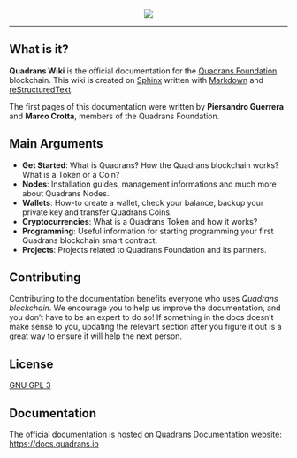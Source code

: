 <div align="center">
  <img src="https://www.quadrans.io/assets/brand/logo_quadrans_color.svg"><br>
</div>

-----------------

## What is it?

**Quadrans Wiki** is the official documentation for the [Quadrans Foundation](https://quadrans.io) blockchain. 
This wiki is created on [Sphinx](http://www.sphinx-doc.org/) written with [Markdown](https://daringfireball.net/projects/markdown/) and [reStructuredText](http://www.sphinx-doc.org/en/master/usage/restructuredtext/basics.html). 

The first pages of this documentation were written by **Piersandro Guerrera** and **Marco Crotta**, members of the Quadrans Foundation.

## Main Arguments

* **Get Started**: What is Quadrans? How the Quadrans blockchain works? What is a Token or a Coin?
* **Nodes**: Installation guides, management informations and much more about Quadrans Nodes.
* **Wallets**: How-to create a wallet, check your balance, backup your private key and transfer Quadrans Coins.
* **Cryptocurrencies**: What is a Quadrans Token and how it works?
* **Programming**: Useful information for starting programming your first Quadrans blockchain smart contract.
* **Projects**: Projects related to Quadrans Foundation and its partners.

## Contributing

Contributing to the documentation benefits everyone who uses *Quadrans blockchain*. We encourage you to help us improve the documentation, and you don’t have to be an expert to do so! If something in the docs doesn’t make sense to you, updating the relevant section after you figure it out is a great way to ensure it will help the next person.

## License
[GNU GPL 3](LICENSE)

## Documentation
The official documentation is hosted on Quadrans Documentation website: https://docs.quadrans.io